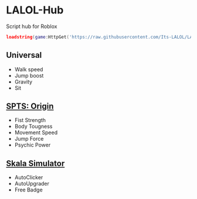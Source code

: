 # LALOL-Hub
Script hub for Roblox

```lua
loadstring(game:HttpGet('https://raw.githubusercontent.com/Its-LALOL/LALOL-Hub/main/.lua'))()
```
## Universal
- Walk speed
- Jump boost
- Gravity
- Sit
## [SPTS: Origin](https://www.roblox.com/games/10710676163/SPTS-Origin)
- Fist Strength
- Body Tougness
- Movement Speed
- Jump Force
- Psychic Power
## [Skala Simulator](https://www.roblox.com/games/10972284553/Skala-Simulator)
- AutoClicker
- AutoUpgrader
- Free Badge
